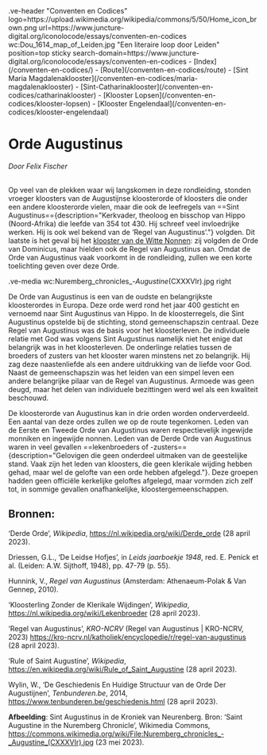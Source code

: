 <link rel="stylesheet" href="https://fonts.googleapis.com/css?family=Trirong">
<style>
    @import url('https://fonts.googleapis.com/css2?family=Cardo&family=Caudex&family=Marck+Script&display=swap');
    #juncture ve-header {font-family: 'Caudex'}
    #juncture h1 {font-family: 'Caudex'}
    #juncture h2 {font-family: 'Caudex'}
    #juncture h3 {font-family: 'Caudex'}
    #juncture a:link { color: brown; text-decoration: underline; }
</style>
.ve-header "Conventen en Codices" logo=https://upload.wikimedia.org/wikipedia/commons/5/50/Home_icon_brown.png url=https://www.juncture-digital.org/iconolocode/essays/conventen-en-codices wc:Dou_1614_map_of_Leiden.jpg "Een literaire loop door Leiden" position=top sticky search-domain=https://www.juncture-digital.org/iconolocode/essays/conventen-en-codices 
    - [Index](/conventen-en-codices/)
    - [Route](/conventen-en-codices/route)
    - [Sint Maria Magdalenaklooster](/conventen-en-codices/maria-magdalenaklooster)
    - [Sint-Catharinaklooster](/conventen-en-codices/catharinaklooster)
    - [Klooster Lopsen](/conventen-en-codices/klooster-lopsen)
    - [Klooster Engelendaal](/conventen-en-codices/klooster-engelendaal)
    
# Orde Augustinus
*Door Felix Fischer*
<br><br>

Op veel van de plekken waar wij langskomen in deze rondleiding, stonden vroeger kloosters van de Augustijnse kloosterorde of kloosters die onder een andere kloosterorde vielen, maar die ook de leefregels van ==Sint Augustinus=={description="Kerkvader, theoloog en bisschop van Hippo (Noord-Afrika) die leefde van 354 tot 430. Hij schreef veel invloedrijke werken. Hij is ook wel bekend van de ‘Regel van Augustinus’."} volgden. Dit laatste is het geval bij het [klooster van de Witte Nonnen](https://www.juncture-digital.org/iconolocode/essays/conventen-en-codices/maria-magdalenaklooster): zij volgden de Orde van Dominicus, maar hielden ook de Regel van Augustinus aan. Omdat de Orde van Augustinus vaak voorkomt in de rondleiding, zullen we een korte toelichting geven over deze Orde.

.ve-media wc:Nuremberg_chronicles_-_Augustine_(CXXXVIr).jpg right

De Orde van Augustinus is een van de oudste en belangrijkste kloosterordes in Europa. Deze orde werd rond het jaar 400 gesticht en vernoemd naar Sint Augustinus van Hippo. In de kloosterregels, die Sint Augustinus opstelde bij de stichting, stond gemeenschapszin centraal. Deze Regel van Augustinus was de basis voor het kloosterleven. De individuele relatie met God was volgens Sint Augustinus namelijk niet het enige dat belangrijk was in het kloosterleven. De onderlinge relaties tussen de broeders of zusters van het klooster waren minstens net zo belangrijk. Hij zag deze naastenliefde als een andere uitdrukking van de liefde voor God. Naast de gemeenschapszin was het leiden van een simpel leven een andere belangrijke pilaar van de Regel van Augustinus. Armoede was geen deugd, maar het delen van individuele bezittingen werd wel als een kwaliteit beschouwd.

De kloosterorde van Augustinus kan in drie orden worden onderverdeeld. Een aantal van deze ordes zullen we op de route tegenkomen. Leden van de Eerste en Tweede Orde van Augustinus waren respectievelijk ingewijde monniken en ingewijde nonnen. Leden van de Derde Orde van Augustinus waren in veel gevallen ==lekenbroeders of -zusters=={description="Gelovigen die geen onderdeel uitmaken van de geestelijke stand. Vaak zijn het leden van kloosters, die geen klerikale wijding hebben gehad, maar wel de gelofte van een orde hebben afgelegd."}. Deze groepen hadden geen officiële kerkelijke geloftes afgelegd, maar vormden zich zelf tot, in sommige gevallen onafhankelijke, kloostergemeenschappen.

## Bronnen:

‘Derde Orde’, *Wikipedia*,				<https://nl.wikipedia.org/wiki/Derde_orde> (28 april 2023).

Driessen, G.L., ‘De Leidse Hofjes’, in *Leids jaarboekje 1948*, red. E. Penick et al. (Leiden: A.W. Sijthoff, 1948), pp. 47-79 (p. 55).

‌Hunnink, V., *Regel van Augustinus* (Amsterdam: Athenaeum-Polak & Van Gennep, 		2010).

‘Kloosterling Zonder de Klerikale Wijdingen’, *Wikipedia*, <https://nl.wikipedia.org/wiki/Lekenbroeder> (28 april 2023).

‘Regel van Augustinus’, *KRO-NCRV* (Regel van Augustinus | KRO-NCRV, 2023) 		<https://kro-ncrv.nl/katholiek/encyclopedie/r/regel-van-augustinus> (28 april 2023).

‌‘Rule of Saint Augustine’, *Wikipedia*,		<https://en.wikipedia.org/wiki/Rule_of_Saint_Augustine> (28 april 2023).

Wylin, W., ‘De Geschiedenis En Huidige Structuur van de Orde Der Augustijnen’, 		*Tenbunderen.be*, 2014, <https://www.tenbunderen.be/geschiedenis.html> (28 april 		2023).

**Afbeelding**: Sint Augustinus in de Kroniek van Neurenberg. Bron: ‘Saint Augustine in the Nuremberg Chronicle’, Wikimedia Commons, <https://commons.wikimedia.org/wiki/File:Nuremberg_chronicles_-_Augustine_(CXXXVIr).jpg> (23 mei 2023). 